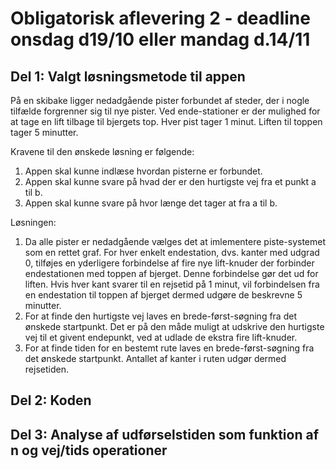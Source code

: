 # Obligatorisk aflevering 2 - deadline onsdag d19/10 eller mandag d.14/11

## Del 1: Valgt løsningsmetode til appen
På en skibake ligger nedadgående pister forbundet af steder, der i nogle tilfælde forgrenner sig til nye pister. Ved ende-stationer er der mulighed for at tage en lift tilbage til bjergets top. Hver pist tager 1 minut. Liften til toppen tager 5 minutter.

Kravene til den ønskede løsning er følgende:
1. Appen skal kunne indlæse hvordan pisterne er forbundet.
2. Appen skal kunne svare på hvad der er den hurtigste vej fra et punkt a til b.
3. Appen skal kunne svare på hvor længe det tager at fra a til b.

Løsningen:
1. Da alle pister er nedadgående vælges det at imlementere piste-systemet som en rettet graf.
For hver enkelt endestation, dvs. kanter med udgrad 0, tilføjes en yderligere forbindelse af fire nye lift-knuder der forbinder endestationen med toppen af bjerget. Denne forbindelse gør det ud for liften. Hvis hver kant svarer til en rejsetid på 1 minut, vil forbindelsen fra en endestation til toppen af bjerget dermed udgøre de beskrevne 5 minutter.     
2. For at finde den hurtigste vej laves en brede-først-søgning fra det ønskede startpunkt. Det er på den måde muligt at udskrive den hurtigste vej til et givent endepunkt, ved at udlade de ekstra fire lift-knuder.      
3. For at finde tiden for en bestemt rute laves en brede-først-søgning fra det ønskede startpunkt. Antallet af kanter i ruten udgør dermed rejsetiden.   


## Del 2: Koden

## Del 3: Analyse af udførselstiden som funktion af n og vej/tids operationer
